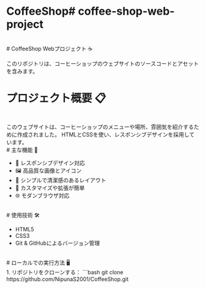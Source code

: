 # CoffeeShop#   c o f f e e - s h o p - w e b - p r o j e c t 
<br>
# CoffeeShop Webプロジェクト ☕️

<br>

このリポジトリは、コーヒーショップのウェブサイトのソースコードとアセットを含みます。
<br>
# プロジェクト概要 📋
<br>
このウェブサイトは、コーヒーショップのメニューや場所、雰囲気を紹介するために作成されました。  
HTMLとCSSを使い、レスポンシブデザインを採用しています。
<br>
# 主な機能 🚀

- 📱 レスポンシブデザイン対応  
- 🖼️ 高品質な画像とアイコン  
- 🎨 シンプルで清潔感のあるレイアウト  
- 🔧 カスタマイズや拡張が簡単  
- 🌐 モダンブラウザ対応
<br>
# 使用技術 🛠️

- HTML5  
- CSS3  
- Git & GitHubによるバージョン管理
<br>
# ローカルでの実行方法 🖥️
<br>
1. リポジトリをクローンする：  
   ```bash
   git clone https://github.com/NipunaS2001/CoffeeShop.git


 
 
